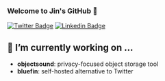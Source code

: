 ### Welcome to Jin's GitHub 👋

[![Twitter Badge](https://img.shields.io/badge/-Twitter-1877f2?style=flat-square&logo=twitter&logoColor=white&link=https://twitter.com/_jinyeom/)](https://twitter.com/_jinyeom/)
[![Linkedin Badge](https://img.shields.io/badge/-LinkedIn-blue?style=flat-square&logo=Linkedin&logoColor=white&link=https://www.linkedin.com/in/jinseok-yeom-510157125/)](https://www.linkedin.com/in/jinseok-yeom-510157125/)

<!--
[![Jin's github stats](https://github-readme-stats.vercel.app/api?username=jinyeom)](https://github.com/anuraghazra/github-readme-stats)
-->
<!--
**jinyeom/jinyeom** is a ✨ _special_ ✨ repository because its `README.md` (this file) appears on your GitHub profile.

Here are some ideas to get you started:

- 🔭 I’m currently working on ...
- 🌱 I’m currently learning ...
- 👯 I’m looking to collaborate on ...
- 🤔 I’m looking for help with ...
- 💬 Ask me about ...
- 📫 How to reach me: ...
- 😄 Pronouns: ...
- ⚡ Fun fact: ...
-->

## 🔭 I’m currently working on ...
- **objectsound**: privacy-focused object storage tool
- **bluefin**: self-hosted alternative to Twitter

<!--
## 📚 I’m currently reading ...
- [Game Programming Patterns](https://gameprogrammingpatterns.com/)
- [Crafting Interpreters](https://craftinginterpreters.com/)
- [C# 10 in a Nutshell](https://www.albahari.com/nutshell/)
-->
